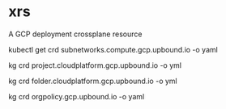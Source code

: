 # xrs

A GCP deployment crossplane resource

kubectl get crd subnetworks.compute.gcp.upbound.io -o yaml

kg crd project.cloudplatform.gcp.upbound.io -o yml

kg crd folder.cloudplatform.gcp.upbound.io -o yml

kg crd orgpolicy.gcp.upbound.io -o yaml
